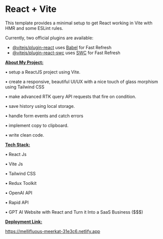 # React + Vite

This template provides a minimal setup to get React working in Vite with HMR and some ESLint rules.

Currently, two official plugins are available:

- [@vitejs/plugin-react](https://github.com/vitejs/vite-plugin-react/blob/main/packages/plugin-react/README.md) uses [Babel](https://babeljs.io/) for Fast Refresh
- [@vitejs/plugin-react-swc](https://github.com/vitejs/vite-plugin-react-swc) uses [SWC](https://swc.rs/) for Fast Refresh


<ins>**About My Project:**<ins>

•	setup a ReactJS project using Vite.

•	create a responsive, beautiful UI/UX with a nice touch of glass morphism using Tailwind CSS

•	make advanced RTK query API requests that fire on condition.

•	save history using local storage.

•	handle form events and catch errors

•	implement copy to clipboard.

•	write clean code.

<ins>**Tech Stack:**<ins>

•	React Js

•	Vite Js

•	Tailwind CSS

•	Redux Toolkit

•	OpenAI API

•	Rapid API

•	GPT AI Website with React and Turn it Into a SaaS Business ($$$)


<ins>**Deployment Link:**  <ins>


https://mellifluous-meerkat-31e3c6.netlify.app
